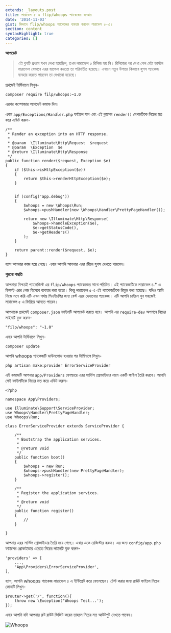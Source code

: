 ```yaml
---
extends: _layouts.post
title: লারাভেল ৫ এ flip/whoops প্যাকেজের ব্যবহার
date: '2014-11-03'
gist: কিভাবে flip/whoops প্যাকেজের ব্যবহার করবেন লারাভেল ৫-এ।
section: content
syntaxHighlight: true
categories: []
---
```


**আপডেট**

> এই ব্লগটি প্রথমে যখন লেখা হয়েছিল, তখন লারাভেল ৫ রিলিজ হয় নি। রিলিজের পর দেখা গেল বেটা ভার্সনে লারাভেল যেভাবে এরর হ্যান্ডেল করতো তা পরিবর্তিত হয়েছে। এখানে নতুন উপায়ে কিভাবে হুপস প্যাকেজ ব্যবহার করতে পারবেন তা দেখানো হয়েছে।

প্রথমেই টার্মিনালে লিখুন-

```
composer require filp/whoops:~1.0
```

এরপর কম্পোজার আপডেট কমান্ড দিন।

এবার `app/Exceptions/Handler.php` ফাইলে যান এবং এই ক্লাসের `render()` মেথডটিকে নিচের মত করে এডিট করুন-

```
/**
 * Render an exception into an HTTP response.
 *
 * @param  \Illuminate\Http\Request  $request
 * @param  \Exception  $e
 * @return \Illuminate\Http\Response
 */
public function render($request, Exception $e)
{
    if ($this->isHttpException($e))
    {
        return $this->renderHttpException($e);
    }


    if (config('app.debug'))
    {
        $whoops = new \Whoops\Run;
        $whoops->pushHandler(new \Whoops\Handler\PrettyPageHandler());

        return new \Illuminate\Http\Response(
            $whoops->handleException($e),
            $e->getStatusCode(),
            $e->getHeaders()
        );
    }

    return parent::render($request, $e);
}
```

ব্যাস আপনার কাজ হয়ে গেছে। এবার আপনি আপনার এরর স্ক্রীনে হুপস দেখতে পারবেন।

**পুরনো পদ্ধতি**

আপনারা নিশ্চয়ই প্যাকেজিস্ট এর `flip/whoops` প্যাকেজের সাথে পরিচিত। এই প্যাকেজটিকে লারাভেল ৪.* এ ডিফল্ট এরর পেজ হিসেবে ব্যবহার করা হতো। কিন্তু লারাভেল ৫ এ এই প্যাকেজটিকে রিমুভ করা হয়েছে। যদিও আমি নিজে মনে করি এটি এখন পর্যন্ত পিএইচপির জন্য বেস্ট এরর দেখানোর প্যাকেজ। এটি আপনি চাইলে খুব সহজেই লারাভেল ৫ এ ফিরিয়ে আনতে পারেন।

আপনাকে প্রথমেই `composer.json` ফাইলটি আপডেট করতে হবে। আপনি এর `require-dev` অপশনে নিচের লাইনটি যুক্ত করুন-

```
"filp/whoops": "~1.0"
```

এবার আপনি টার্মিনালে লিখুন-

```
composer update
```

আপনি whoops প্যাকেজটি ডাউনলোড হওয়ার পর টার্মিনালে লিখুন-

```
php artisan make:provider ErrorServiceProvider
```

এই কমান্ডটি আপনার `app/Providers` ফোল্ডারে এরর সার্ভিস প্রোভাইডার নামে একটি ফাইল তৈরি করবে। আপনি সেই ফাইলটিকে নিচের মত করে এডিট করুন-

```
<?php

namespace App\Providers;

use Illuminate\Support\ServiceProvider;
use Whoops\Handler\PrettyPageHandler;
use Whoops\Run;

class ErrorServiceProvider extends ServiceProvider {

    /**
     * Bootstrap the application services.
     *
     * @return void
     */
    public function boot()
    {
        $whoops = new Run;
        $whoops->pushHandler(new PrettyPageHandler);
        $whoops->register();
    }

    /**
     * Register the application services.
     *
     * @return void
     */
    public function register()
    {
        //
    }

}
```

আপনার এরর সার্ভিস প্রোভাইডার তৈরি হয়ে গেছে। এবার একে রেজিস্টার করুন। এর জন্য `config/app.php` ফাইলের প্রোভাইডার এরেতে নিচের লাইনটি যুক্ত করুন-

```
'providers' => [
    ...,
    'App\Providers\ErrorServiceProvider',
],
```

ব্যাস, আপনি whoops প্যাকেজ লারাভেল ৫ এ ইন্টিগ্রেট করে ফেলেছেন। টেস্ট করার জন্য রাউট ফাইলে নিচের কোডটি লিখুন-

```
$router->get('/', function(){
    throw new \Exception('Whoops Test...');
});
```

এবার আপনি যদি আপনার রুট রাউট ভিজিট করেন তাহলে নিচের মত আউটপুট দেখতে পাবেন।

![Whoops](/images/posts/whoops.jpg)
